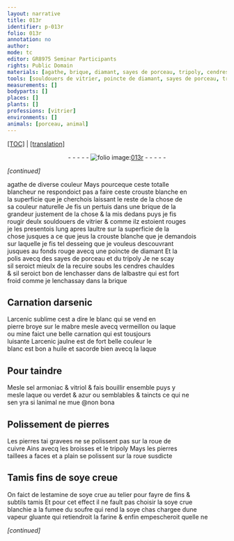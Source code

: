 ```yaml
---
layout: narrative
title: 013r
identifier: p-013r
folio: 013r
annotation: no
author:
mode: tc
editor: GR8975 Seminar Participants
rights: Public Domain
materials: [agathe, brique, diamant, sayes de porceau, tripoly, cendres, albastre, arsenic, arcenic sublime, pierre, mabre, vermeillon, laque, mine, arcenic jaulne, huile, sel armoniac, vitriol, verdet, azur, pierres, pierres tai gravees, cuivre, pierres taillees a faces et a plain, soye creue, estamine de soye crue, soye crue blanchie a la fumee du soufre, soye crue, fumee du soufre, soye, farine]
tools: [souldouers de vitrier, poincte de diamant, sayes de porceau, tripoly, mabre, roue de cuivre, broisses, roue, Tamis fins de soye creue, telier, fins & subtils tamis]
measurements: []
bodyparts: []
places: []
plants: []
professions: [vitrier]
environments: []
animals: [porceau, animal]
---
```


 <p><a href="{{ site.baseurl }}/diplomatic/">[TOC]</a> | <a href="{{ site.baseurl }}/texts/p-013r_tl/" target="_blank">[translation]</a></p><div class="folio" align="center">- - - - - <a href="http://gallica.bnf.fr/ark:/12148/btv1b10500001g/f31.image" target="_blank"><img src="https://cu-mkp.github.io/2017-workshop-edition/assets/photo-icon.png" alt="folio image: " style="display:inline-block; margin-bottom:-3px;"/>013r</a> - - - - - </div>  
 
*[continued]*
  
 <span class="m">agathe</span> de diverse couleur Mays pourceque ceste totalle<br/> blancheur ne respondoict pas a faire ceste crouste blanche en<br/> la superficie que je cherchois laissant le reste de la chose de<br/> sa couleur naturelle Je fis un pertuis dans une <span class="m">brique</span> de la<br/> grandeur justement de la chose & la mis dedans puys je fis<br/> rougir deulx <span class="tl">souldouers de <span class="pro">vitrier</span></span> & comme ilz estoient rouges<br/> je les presentois lung apres laultre sur la superficie de la<br/> chose jusques a ce que jeus la crouste blanche que je dema<span class="exp">n</span>dois<br/> sur laquelle je fis tel desseing que je vouleus descouvrant<br/> jusques au fonds rouge avecq une <span class="tl">poincte de <span class="m">diamant</span></span> Et la<br/> polis avecq des <span class="tl"><span class="m">sayes de <span class="al">porceau</span></span></span> et du <span class="tl"><span class="m">tripoly</span></span> Je ne scay<br/> sil seroict mieulx de la recuire soubs les <span class="m">cendres</span> chauldes<br/> & sil seroict bon de lenchasser dans de l<span class="m">albastre</span> qui est fort<br/> froid co<span class="exp">mm</span>e je lenchassay dans la <span class="m">brique</span>
 
 
  

## Carnation d<span class="m">arsenic</span>

 
L<span class="m">arcenic sublime</span> cest a dire le blanc qui se vend en<br/> <span class="m">pierre</span> broye sur le <span class="tl"><span class="m">mabre</span></span> mesle avecq <span class="m">vermeillon</span> ou <span class="m">laque</span><br/> ou <span class="m">mine</span> faict une belle carnation qui est tousjours<br/> luisante L<span class="m">arcenic jaulne</span> est de fort belle couleur le<br/> blanc est bon a <span class="m">huile</span> et sacorde bien avecq la <span class="m">laque</span>
 
 
  

## Pour taindre

 
Mesle <span class="m">sel armoniac</span> & <span class="m">vitriol</span> & fais bouillir ensemble puys y<br/> mesle <span class="m">laque</span> ou <span class="m">verdet</span> & <span class="m">azur</span> ou semblables & taincts ce qui ne<br/> sen yra si l<span class="al">animal</span> ne mue @non bona
 
 
  

## Polisseme<span class="exp">n</span>t de <span class="m">pierres</span>

 
Les <span class="m">pierres <span class="del">tai</span> gravees</span> ne se polissent pas sur la <span class="tl">roue de<br/> <span class="m">cuivre</span></span> Ains avecq les <span class="tl">broisses</span> et le <span class="tl"><span class="m">tripoly</span></span> Mays les <span class="m">pierres<br/> taillees a faces et a plain</span> se polissent sur la <span class="tl">roue</span> susdicte
 
 
  

## <span class="tl">Tamis fins de <span class="m">soye creue</span></span>

 
On faict de l<span class="m">estamine de soye crue</span> au <span class="tl">telier</span> pour fayre de <span class="tl">fins &<br/> subtils tamis</span> Et pour cet effect il ne fault pas choisir la <span class="m"><span class="m">soye crue</span><br/> blanchie a la <span class="m">fumee du soufre</span></span> qui rend la <span class="m">soye</span> <span class="del">chas</span> chargee dune<br/> vapeur glua<span class="exp">n</span>te qui retiendroit la <span class="m">farine</span> & enfin empescheroit quelle ne 
 
*[continued]*
 
 